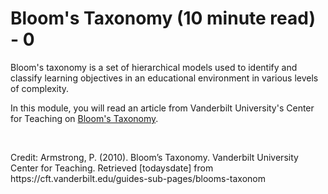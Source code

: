 # Bloom's Taxonomy (10 minute read) - 0

<link rel="stylesheet" href="https://instructure-uploads.s3.us-east-1.amazonaws.com/account_12150000000000001/attachments/6025727/mobile%20app.css"><p>Bloom's taxonomy is a set of hierarchical models used to identify and classify learning objectives in an educational environment in various levels of complexity.</p>
<p>In this module, you will read an article from Vanderbilt University's Center for Teaching on <a class="inline_disabled" href="https://cft.vanderbilt.edu/guides-sub-pages/blooms-taxonomy/" target="_blank">Bloom's Taxonomy</a>.</p>
<p>&nbsp;</p>
<p>Credit: <span>Armstrong, P. (2010). Bloom’s Taxonomy. Vanderbilt University Center for Teaching. Retrieved [todaysdate] from https://cft.vanderbilt.edu/guides-sub-pages/blooms-taxonom</span></p>